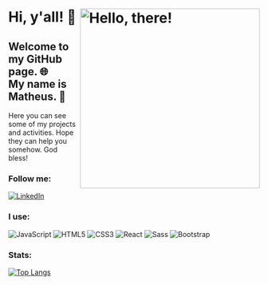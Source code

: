 # Hi,  y'all! 👋 <a href="#"> <img src="https://media.tenor.com/l_bu3JheqaoAAAAC/clint-eastwood-the-good-the-bad-and-the-ugly.gif" title="hello" width="360" height="auto" align="right" alt="Hello, there!"> </a>
## Welcome to my GitHub page. 🌐 <br> My name is Matheus. 🤝
Here you can see some of my projects and activities. Hope they can help you somehow. God bless!
### Follow me:
[![LinkedIn](https://img.shields.io/badge/LinkedIn-0077B5?style=for-the-badge&logo=linkedin&logoColor=white)](https://www.linkedin.com/in/matheus-ramos-front-enddeveloper/)
### I use: 
![JavaScript](https://img.shields.io/badge/JavaScript-323330?style=for-the-badge&logo=javascript&logoColor=F7DF1E
)
![HTML5](https://img.shields.io/badge/HTML5-E34F26?style=for-the-badge&logo=html5&logoColor=white)
![CSS3](https://img.shields.io/badge/CSS3-1572B6?style=for-the-badge&logo=css3&logoColor=white)
![React](https://img.shields.io/badge/React-20232A?style=for-the-badge&logo=react&logoColor=61DAFB)
![Sass](https://img.shields.io/badge/Sass-CC6699?style=for-the-badge&logo=sass&logoColor=white)
![Bootstrap](https://img.shields.io/badge/Bootstrap-563D7C?style=for-the-badge&logo=bootstrap&logoColor=white)

### Stats: 

[![Top Langs](https://github-readme-stats.vercel.app/api/top-langs/?username=matheusramosdossantos&layout=pie)](https://github.com/anuraghazra/github-readme-stats)

